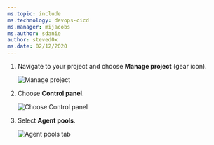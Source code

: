 ```yaml
---
ms.topic: include
ms.technology: devops-cicd
ms.manager: mijacobs
ms.author: sdanie
author: steved0x
ms.date: 02/12/2020
---
```


1. Navigate to your project and choose **Manage project** (gear icon).

   ![Manage project](../../media/agent-pools-tab/manage-project-2015.png)

1. Choose **Control panel**.

   ![Choose Control panel](../../media/agent-pools-tab/control-panel-2015.png)

1. Select **Agent pools**.

   ![Agent pools tab](../../media/agent-pools-tab/agent-pools-2015.png)
